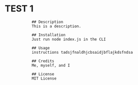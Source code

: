 # TEST 1
        
                ## Description
                This is a description.
                
                ## Installation
                Just run node index.js in the CLI
                
                ## Usage
                instructions tadsjfnaldhjcbsaidjbflajkdsfndsa
                
                ## Credits
                Me, myself, and I
                
                ## License
                MIT License